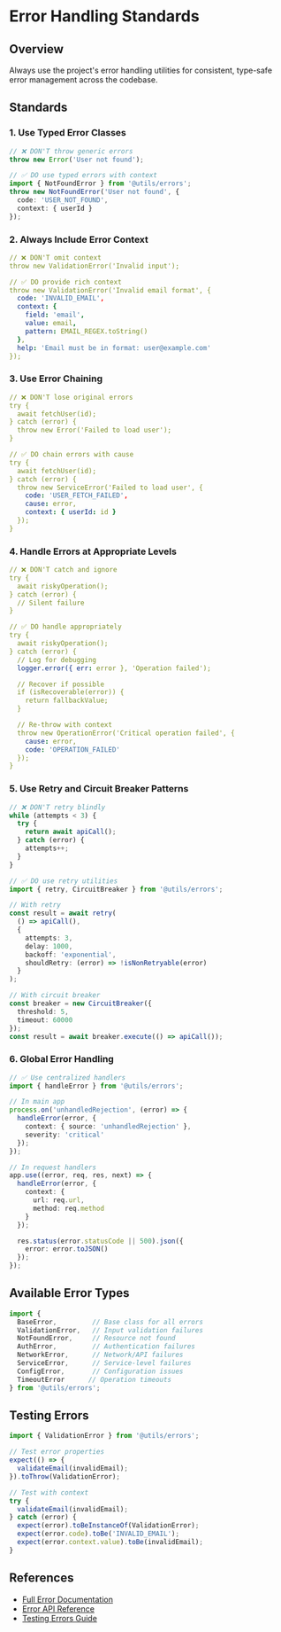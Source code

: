 # Error Handling Standards

## Overview

Always use the project's error handling utilities for consistent, type-safe error management across the codebase.

## Standards

### 1. Use Typed Error Classes

```typescript
// ❌ DON'T throw generic errors
throw new Error('User not found');

// ✅ DO use typed errors with context
import { NotFoundError } from '@utils/errors';
throw new NotFoundError('User not found', {
  code: 'USER_NOT_FOUND',
  context: { userId }
});
```

### 2. Always Include Error Context

```yaml
// ❌ DON'T omit context
throw new ValidationError('Invalid input');

// ✅ DO provide rich context
throw new ValidationError('Invalid email format', {
  code: 'INVALID_EMAIL',
  context: {
    field: 'email',
    value: email,
    pattern: EMAIL_REGEX.toString()
  },
  help: 'Email must be in format: user@example.com'
});
```

### 3. Use Error Chaining

```yaml
// ❌ DON'T lose original errors
try {
  await fetchUser(id);
} catch (error) {
  throw new Error('Failed to load user');
}

// ✅ DO chain errors with cause
try {
  await fetchUser(id);
} catch (error) {
  throw new ServiceError('Failed to load user', {
    code: 'USER_FETCH_FAILED',
    cause: error,
    context: { userId: id }
  });
}
```

### 4. Handle Errors at Appropriate Levels

```yaml
// ❌ DON'T catch and ignore
try {
  await riskyOperation();
} catch (error) {
  // Silent failure
}

// ✅ DO handle appropriately
try {
  await riskyOperation();
} catch (error) {
  // Log for debugging
  logger.error({ err: error }, 'Operation failed');

  // Recover if possible
  if (isRecoverable(error)) {
    return fallbackValue;
  }

  // Re-throw with context
  throw new OperationError('Critical operation failed', {
    cause: error,
    code: 'OPERATION_FAILED'
  });
}
```

### 5. Use Retry and Circuit Breaker Patterns

```typescript
// ❌ DON'T retry blindly
while (attempts < 3) {
  try {
    return await apiCall();
  } catch (error) {
    attempts++;
  }
}

// ✅ DO use retry utilities
import { retry, CircuitBreaker } from '@utils/errors';

// With retry
const result = await retry(
  () => apiCall(),
  {
    attempts: 3,
    delay: 1000,
    backoff: 'exponential',
    shouldRetry: (error) => !isNonRetryable(error)
  }
);

// With circuit breaker
const breaker = new CircuitBreaker({
  threshold: 5,
  timeout: 60000
});
const result = await breaker.execute(() => apiCall());
```

### 6. Global Error Handling

```typescript
// ✅ Use centralized handlers
import { handleError } from '@utils/errors';

// In main app
process.on('unhandledRejection', (error) => {
  handleError(error, {
    context: { source: 'unhandledRejection' },
    severity: 'critical'
  });
});

// In request handlers
app.use((error, req, res, next) => {
  handleError(error, {
    context: {
      url: req.url,
      method: req.method
    }
  });

  res.status(error.statusCode || 500).json({
    error: error.toJSON()
  });
});
```

## Available Error Types

```typescript
import {
  BaseError,         // Base class for all errors
  ValidationError,   // Input validation failures
  NotFoundError,     // Resource not found
  AuthError,         // Authentication failures
  NetworkError,      // Network/API failures
  ServiceError,      // Service-level failures
  ConfigError,       // Configuration issues
  TimeoutError      // Operation timeouts
} from '@utils/errors';
```

## Testing Errors

```typescript
import { ValidationError } from '@utils/errors';

// Test error properties
expect(() => {
  validateEmail(invalidEmail);
}).toThrow(ValidationError);

// Test with context
try {
  validateEmail(invalidEmail);
} catch (error) {
  expect(error).toBeInstanceOf(ValidationError);
  expect(error.code).toBe('INVALID_EMAIL');
  expect(error.context.value).toBe(invalidEmail);
}
```

## References

- [Full Error Documentation](../../lib/utils/errors/docs/error-handling.md)
- [Error API Reference](../../lib/utils/errors/docs/api/)
- [Testing Errors Guide](../../lib/utils/errors/docs/testing-errors.md)
